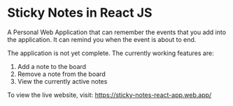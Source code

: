 # Sticky Notes in React JS
A Personal Web Application that can remember the events that you add into the application.
It can remind you when the event is about to end.

The application is not yet complete. The currently working features are:
1. Add a note to the board
2. Remove a note from the board
3. View the currently active notes

To view the live website, visit: https://sticky-notes-react-app.web.app/
